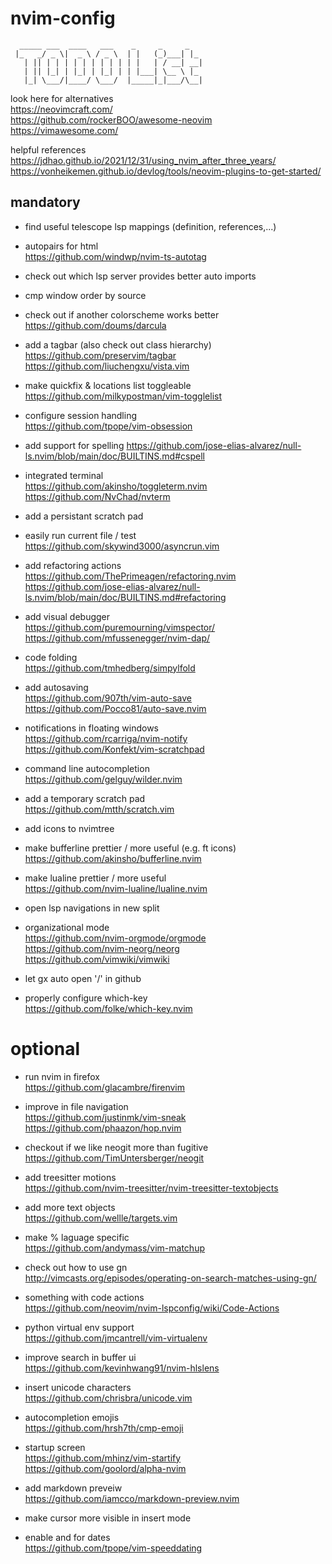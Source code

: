# nvim-config

```
  _____ ___  ____   ___    _     _     _
 |_   _/ _ \|  _ \ / _ \  | |   (_)___| |_
   | || | | | | | | | | | | |   | / __| __|
   | || |_| | |_| | |_| | | |___| \__ \ |_
   |_| \___/|____/ \___/  |_____|_|___/\__|
```

look here for alternatives  
 https://neovimcraft.com/  
 https://github.com/rockerBOO/awesome-neovim  
 https://vimawesome.com/

helpful references  
 https://jdhao.github.io/2021/12/31/using_nvim_after_three_years/  
 https://vonheikemen.github.io/devlog/tools/neovim-plugins-to-get-started/

## mandatory

- find useful telescope lsp mappings (definition, references,...)

- autopairs for html  
https://github.com/windwp/nvim-ts-autotag

- check out which lsp server provides better auto imports

- cmp window order by source

- check out if another colorscheme works better  
  https://github.com/doums/darcula

- add a tagbar (also check out class hierarchy)  
  https://github.com/preservim/tagbar  
  https://github.com/liuchengxu/vista.vim

- make quickfix & locations list toggleable  
  https://github.com/milkypostman/vim-togglelist

- configure session handling  
  https://github.com/tpope/vim-obsession

- add support for spelling
  https://github.com/jose-elias-alvarez/null-ls.nvim/blob/main/doc/BUILTINS.md#cspell

- integrated terminal  
  https://github.com/akinsho/toggleterm.nvim  
  https://github.com/NvChad/nvterm

- add a persistant scratch pad

- easily run current file / test  
  https://github.com/skywind3000/asyncrun.vim

- add refactoring actions
  https://github.com/ThePrimeagen/refactoring.nvim
  https://github.com/jose-elias-alvarez/null-ls.nvim/blob/main/doc/BUILTINS.md#refactoring

- add visual debugger  
  https://github.com/puremourning/vimspector/  
  https://github.com/mfussenegger/nvim-dap/

- code folding  
  https://github.com/tmhedberg/simpylfold

- add autosaving  
  https://github.com/907th/vim-auto-save  
  https://github.com/Pocco81/auto-save.nvim

- notifications in floating windows  
  https://github.com/rcarriga/nvim-notify  
  https://github.com/Konfekt/vim-scratchpad

- command line autocompletion  
  https://github.com/gelguy/wilder.nvim

- add a temporary scratch pad  
  https://github.com/mtth/scratch.vim

- add icons to nvimtree

- make bufferline prettier / more useful (e.g. ft icons)  
  https://github.com/akinsho/bufferline.nvim

- make lualine prettier / more useful  
  https://github.com/nvim-lualine/lualine.nvim

- open lsp navigations in new split

- organizational mode  
  https://github.com/nvim-orgmode/orgmode  
  https://github.com/nvim-neorg/neorg  
  https://github.com/vimwiki/vimwiki

- let gx auto open '<user>/<repo>' in github

- properly configure which-key  
  https://github.com/folke/which-key.nvim

# optional

- run nvim in firefox  
  https://github.com/glacambre/firenvim

- improve in file navigation  
  https://github.com/justinmk/vim-sneak  
  https://github.com/phaazon/hop.nvim

- checkout if we like neogit more than fugitive  
  https://github.com/TimUntersberger/neogit

- add treesitter motions  
  https://github.com/nvim-treesitter/nvim-treesitter-textobjects

- add more text objects  
  https://github.com/wellle/targets.vim

- make % laguage specific  
  https://github.com/andymass/vim-matchup

- check out how to use gn  
  http://vimcasts.org/episodes/operating-on-search-matches-using-gn/

- something with code actions  
  https://github.com/neovim/nvim-lspconfig/wiki/Code-Actions

- python virtual env support  
  https://github.com/jmcantrell/vim-virtualenv

- improve search in buffer ui  
  https://github.com/kevinhwang91/nvim-hlslens

- insert unicode characters  
  https://github.com/chrisbra/unicode.vim

- autocompletion emojis  
  https://github.com/hrsh7th/cmp-emoji

- startup screen  
  https://github.com/mhinz/vim-startify  
  https://github.com/goolord/alpha-nvim

- add markdown preveiw  
  https://github.com/iamcco/markdown-preview.nvim

- make cursor more visible in insert mode

- enable <C-x> and <C-a> for dates  
  https://github.com/tpope/vim-speeddating

